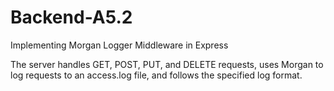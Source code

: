 # Backend-A5.2
Implementing Morgan Logger Middleware in Express


The server handles GET, POST, PUT, and DELETE requests, uses Morgan to log requests to an access.log file, and follows the specified log format. 